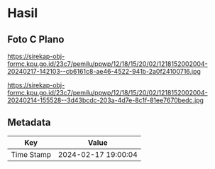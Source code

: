 # Hasil

## Foto C Plano

https://sirekap-obj-formc.kpu.go.id/23c7/pemilu/ppwp/12/18/15/20/02/1218152002004-20240217-142103--cb6161c8-ae46-4522-941b-2a0f24100716.jpg

https://sirekap-obj-formc.kpu.go.id/23c7/pemilu/ppwp/12/18/15/20/02/1218152002004-20240214-155528--3d43bcdc-203a-4d7e-8c1f-81ee7670bedc.jpg


## Metadata

| Key        | Value               |
| ---------- | ------------------- |
| Time Stamp | 2024-02-17 19:00:04 |



